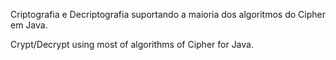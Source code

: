 Criptografia e Decriptografia suportando a maioria dos algoritmos do Cipher em Java.

Crypt/Decrypt using most of algorithms of Cipher for Java.